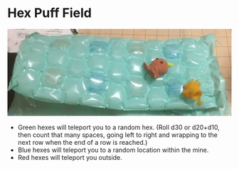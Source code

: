 # Hex Puff Field

![Hex puff field](../media/hex-puff-field.jpg)

- Green hexes will teleport you to a random hex. (Roll d30 or d20+d10, then count that many spaces, going left to right and wrapping to the next row when the end of a row is reached.)
- Blue hexes will teleport you to a random location within the mine.
- Red hexes will teleport you outside.
